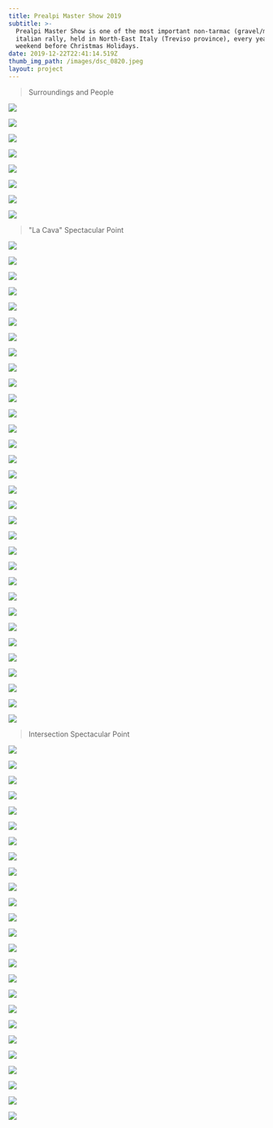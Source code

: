 ```yaml
---
title: Prealpi Master Show 2019
subtitle: >-
  Prealpi Master Show is one of the most important non-tarmac (gravel/mud)
  italian rally, held in North-East Italy (Treviso province), every year the
  weekend before Christmas Holidays.
date: 2019-12-22T22:41:14.519Z
thumb_img_path: /images/dsc_0820.jpeg
layout: project
---
```

> Surroundings and People

![](/images/dsc_0442.jpg)

![](/images/dsc_0444.jpg)

![](/images/dsc_0448.jpg)

![](/images/dsc_0451.jpg)

![](/images/dsc_0452.jpg)

![](/images/dsc_0473.jpg)

![](/images/dsc_0835.jpg)

![](/images/dsc_0857.jpg)

> "La Cava" Spectacular Point

![](/images/dsc_0529.jpeg)

![](/images/dsc_0532.jpeg)

![](/images/dsc_0543.jpeg)

![](/images/dsc_0554.jpeg)

![](/images/dsc_0560.jpeg)

![](/images/dsc_0562.jpeg)

![](/images/dsc_0569.jpeg)

![](/images/dsc_0574.jpeg)

![](/images/dsc_0577.jpeg)

![](/images/dsc_0582.jpeg)

![](/images/dsc_0586.jpeg)

![](/images/dsc_0593.jpeg)

![](/images/dsc_0600.jpeg)

![](/images/dsc_0602.jpeg)

![](/images/dsc_0607.jpeg)

![](/images/dsc_0611.jpeg)

![](/images/dsc_0622.jpeg)

![](/images/dsc_0624.jpeg)

![](/images/dsc_0627.jpeg)

![](/images/dsc_0633.jpeg)

![](/images/dsc_0639.jpeg)

![](/images/dsc_0646.jpeg)

![](/images/dsc_0657.jpeg)

![](/images/dsc_0667.jpeg)

![](/images/dsc_0674.jpeg)

![](/images/dsc_0696.jpeg)

![](/images/dsc_0708.jpeg)

![](/images/dsc_0722.jpeg)

![](/images/dsc_0728.jpeg)

![](/images/dsc_0733.jpeg)

![](/images/dsc_0745.jpeg)

![](/images/dsc_0760.jpeg)

> Intersection Spectacular Point

![](/images/dsc_0784.jpeg)

![](/images/dsc_0797.jpeg)

![](/images/dsc_0799.jpeg)

![](/images/dsc_0801.jpeg)

![](/images/dsc_0803.jpeg)

![](/images/dsc_0806.jpeg)

![](/images/dsc_0807.jpeg)

![](/images/dsc_0812.jpeg)

![](/images/dsc_0816.jpeg)

![](/images/dsc_0818.jpeg)

![](/images/dsc_0820.jpeg)

![](/images/dsc_0822.jpeg)

![](/images/dsc_0825.jpeg)

![](/images/dsc_0827.jpeg)

![](/images/dsc_0829.jpeg)

![](/images/dsc_0832.jpeg)

![](/images/dsc_0834.jpeg)

![](/images/dsc_0838.jpeg)

![](/images/dsc_0843.jpeg)

![](/images/dsc_0844.jpeg)

![](/images/dsc_0845.jpeg)

![](/images/dsc_0846.jpeg)

![](/images/dsc_0847.jpeg)

![](/images/dsc_0850.jpeg)

![](/images/dsc_0853.jpeg)

